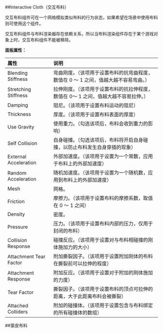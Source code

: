 ##Interactive Cloth（交互布料） 

交互布料组件可在一个网格模拟类似布料的行为状态，如果希望在场景中使用布料则可使用这个组件。

交互布料组件与布料渲染器存在依赖关系，所以当布料渲染组件存在于某个游戏对象上时，交互布料组件不能被移除。

**面板属性：**

|属性|说明|
|:--|:--|
|Blending Stiffness|弯曲刚度。（该项用于设置布料的抗弯曲程度，数值在 0 ～ 1 之间，值越大越不容易弯曲。）|
|Stretching Stiffness|拉伸刚度。（该项用于设置布料的抗拉伸程度，数值在 0～ 1 之间，值越大越不容易拉伸。）|
|Damping|阻尼。（该项用于设置布料运动的阻尼）|
|Thickness|厚度。（该项用于设置布料表面的厚度）|
|Use Gravity|使用重力。（勾选该项后，布料会收到重力的影响）|
|Self Collision|自身碰撞。（勾选该项后，布料将开启自身碰撞，以防止布料发生自身穿插的现象）|
|External Acceleration|外部加速度。（该项用于设置为一个常数，应用于布料上的外部加速度）|
|Random Acceleration|随机加速度。（该项用于设置为一个随机数，应用到布料上的外部加速度）|
|Mesh|网格。|
|Friction|摩擦力。（该项用于设置布料的摩擦系数，取值在 0 ～ 1 之间）|
|Density|密度。|
|Pressure|压力。（该项用于设置布料内部的压力，仅用于封闭的布料）|
|Collision Response|碰撞反应。（该项用于设置对与布料相碰撞的刚体施加力的大小）|
|Attachment Tear Factor|附加撕裂因子。（该项用于设置附加刚体的布料在撕裂前可以拉伸的程度）|
|Attachment Response|附加反应。（该项用于设置对于附加的刚体施加的力度）|
|Tear Factor|撕裂因子。（该项用于设置布料的顶点可拉伸的距离，大于此距离布料会被撕裂）|
|Attached Colliders|附加的碰撞体。（该项用于设置包含与布料绑定的所有碰撞体的数组）|

##蒙皮布料
